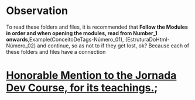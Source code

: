 # Observation 
To read these folders and files, it is recommended that **Follow the Modules in order and when opening the modules, read from Number_1 onwards**,Example(ConceitoDeTags-Número_01), (EstruturaDoHtml-Número_02) and continue, so as not to if they get lost, ok? Because each of these folders and files have a connection
# [Honorable Mention to the Jornada Dev Course, for its teachings.](https://jornadadodev.com.br/cursos/front-end/html5);
